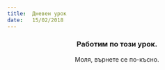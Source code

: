 ```yaml
---
title:  Дневен урок
date:   15/02/2018
---
```


### <center>Работим по този урок.</center>
<center>Моля, върнете се по-късно.</center>
